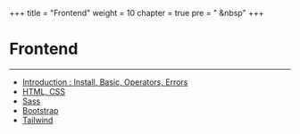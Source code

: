 +++
title = "Frontend"
weight = 10
chapter = true
pre = "<i class='fas fa-book-open'></i> &nbsp"
+++

# **Frontend**

---

- [Introduction : Install, Basic, Operators, Errors](/python/intro)
- [HTML, CSS](/frontend/css)
- [Sass](/frontend/sass)
- [Bootstrap](/frontend/bootstrap)
- [Tailwind](/frontend/tailwind)
